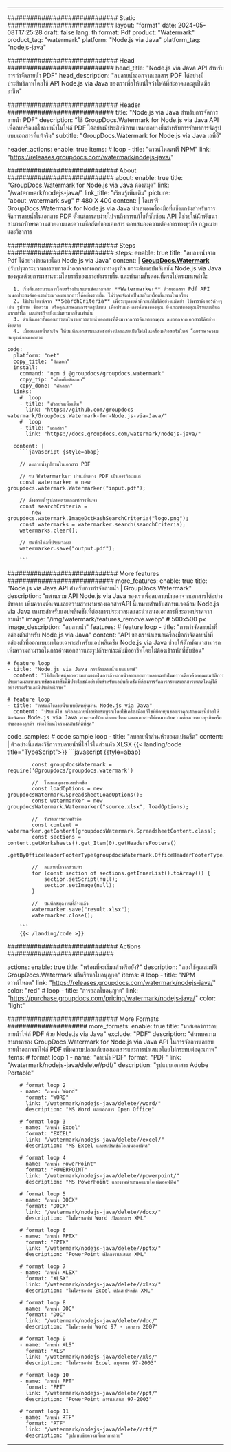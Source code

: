 
---
############################# Static ############################
layout: "format"
date:  2024-05-08T17:25:28
draft: false
lang: th
format: Pdf
product: "Watermark"
product_tag: "watermark"
platform: "Node.js via Java"
platform_tag: "nodejs-java"

############################# Head ############################
head_title: "Node.js via Java API สำหรับการกำจัดลายน้ำ PDF"
head_description: "ลบลายน้ำออกจากเอกสาร PDF ได้อย่างมีประสิทธิภาพโดยใช้ API Node.js via Java ของเราเพื่อให้แน่ใจว่าไฟล์ที่สะอาดและดูเป็นมืออาชีพ"

############################# Header ############################
title: "Node.js via Java สำหรับการจัดการลายน้ำ PDF" 
description: "ใช้ GroupDocs.Watermark for Node.js via Java API เพื่อลบหรือแก้ไขลายน้ำในไฟล์ PDF ได้อย่างมีประสิทธิภาพ เหมาะอย่างยิ่งสำหรับการรักษาการจัดรูปแบบเอกสารที่แท้จริง"
subtitle: "GroupDocs.Watermark for Node.js via Java เอพีอี" 

header_actions:
  enable: true
  items:
    #  loop
    - title: "ดาวน์โหลดฟรี NPM"
      link: "https://releases.groupdocs.com/watermark/nodejs-java/"
      
############################# About ############################
about:
    enable: true
    title: "GroupDocs.Watermark for Node.js via Java ห้องสมุด"
    link: "/watermark/nodejs-java/"
    link_title: "เรียนรู้เพิ่มเติม"
    picture: "about_watermark.svg" # 480 X 400
    content: |
       ไลบรารี GroupDocs.Watermark for Node.js via Java นำเสนอเครื่องมือที่แข็งแกร่งสำหรับการจัดการลายน้ำในเอกสาร PDF ตั้งแต่การลบง่ายไปจนถึงการแก้ไขที่ซับซ้อน API นี้ช่วยให้นักพัฒนาสามารถรักษาความสวยงามและความซื่อสัตย์ของเอกสาร ตอบสนองความต้องการทางธุรกิจ กฎหมาย และวิชาการ

############################# Steps ############################
steps:
    enable: true
    title: "ลบลายน้ำจาก Pdf ได้อย่างง่ายดายโดย Node.js via Java"
    content: |
      **[GroupDocs.Watermark](https://products.groupdocs.com/watermark/nodejs-java/)** ปรับปรุงกระบวนการลบลายน้ำออกจากเอกสารทางธุรกิจ ยกระดับแอปพลิเคชัน Node.js via Java ของคุณด้วยการผสานรวมไลบรารีของเราอย่างราบรื่น และทำตามขั้นตอนที่ตรงไปตรงมาเหล่านี้:
      
      1. เริ่มต้นกระบวนการโดยสร้างอินสแตนซ์คลาสหลัก **Watermarker** ด้วยเอกสาร Pdf API อเนกประสงค์ของเราประมวลผลเอกสารได้อย่างราบรื่น ไม่ว่าจะจัดทำเป็นสตรีมหรือเส้นทางในเครื่อง
      2. ใช้ประโยชน์จาก **SearchCriteria** เพื่อระบุลายน้ำที่จะแก้ไขได้อย่างแม่นยำ ใช้พารามิเตอร์ต่างๆ เช่น รูปภาพ ข้อความ หรือคุณลักษณะการจัดรูปแบบ เพื่อปรับแต่งการค้นหาของคุณ ยิ่งเกณฑ์ของคุณมีรายละเอียดมากเท่าใด ผลลัพธ์ก็จะยิ่งแม่นยำมากขึ้นเท่านั้น
      3. ดำเนินการขั้นตอนการลบในรายการลายน้ำเอกสารที่ดึงมาจากการค้นหาของคุณ ลบออกจากเอกสารได้อย่างง่ายดาย
      4. เมื่อลบลายน้ำสำเร็จ ให้บันทึกเอกสารผลลัพธ์อย่างปลอดภัยเป็นไฟล์ในเครื่องหรือสตรีมไบต์ โดยรักษาความสมบูรณ์ของเอกสาร
   
    code:
      platform: "net"
      copy_title: "คัดลอก"
      install:
        command: "npm i @groupdocs/groupdocs.watermark"
        copy_tip: "คลิกเพื่อคัดลอก"
        copy_done: "คัดลอก"
      links:
        #  loop
        - title: "ตัวอย่างเพิ่มเติม"
          link: "https://github.com/groupdocs-watermark/GroupDocs.Watermark-for-Node.js-via-Java/"
        #  loop
        - title: "เอกสาร"
          link: "https://docs.groupdocs.com/watermark/nodejs-java/"
          
      content: |
        ```javascript {style=abap}

        // ลบลายน้ำรูปภาพในเอกสาร PDF

        // รับ Watermarker ผ่านเส้นทาง PDF เป็นอาร์กิวเมนต์
        const watermarker = new groupdocs.watermark.Watermarker("input.pdf");
        
        // ล้างลายน้ำรูปภาพตามเกณฑ์การค้นหา
        const searchCriteria = 
            new groupdocs.watermark.ImageDctHashSearchCriteria("logo.png");
        const watermarks = watermarker.search(searchCriteria);
        watermarks.clear();

        // บันทึกไฟล์ที่ประมวลผล
        watermarker.save("output.pdf");
        
        ```            

############################# More features ############################
more_features:
  enable: true
  title: "Node.js via Java API สำหรับการกำจัดลายน้ำ | GroupDocs.Watermark"
  description: "ผสานรวม API Node.js via Java ของเราเพื่อลบลายน้ำออกจากเอกสารได้อย่างง่ายดาย เพิ่มความชัดเจนและความสวยงามของเอกสารAPI นี้เหมาะสำหรับสภาพแวดล้อม Node.js via Java เหมาะสำหรับแอปพลิเคชันที่ต้องการประมวลผลและนำเสนอเอกสารที่สะอาดปราศจากลายน้ำ"
  image: "/img/watermark/features_remove.webp" # 500x500 px
  image_description: "ลบลายน้ำ"
  features:
    # feature loop
    - title: "การกำจัดลายน้ำที่คล่องตัวสำหรับ Node.js via Java"
      content: "API ของเรานำเสนอเครื่องมือกำจัดลายน้ำที่คล่องตัวที่ออกแบบมาโดยเฉพาะสำหรับแอปพลิเคชัน Node.js via Java ช่วยให้นักพัฒนาสามารถเพิ่มความสามารถในการอ่านเอกสารและรูปลักษณ์ระดับมืออาชีพโดยไม่ต้องเข้ารหัสที่ซับซ้อน"

    # feature loop
    - title: "Node.js via Java การล้างลายน้ำแบบแบทช์"
      content: "ใช้ประโยชน์จากความสามารถในการล้างลายน้ำจากเอกสารหลายฉบับในคราวเดียวด้วยคุณสมบัติการประมวลผลแบบแบทช์ของเราสิ่งนี้มีประโยชน์อย่างยิ่งสำหรับแอปพลิเคชันที่ต้องการจัดการกระแสเอกสารขนาดใหญ่ได้อย่างรวดเร็วและมีประสิทธิภาพ"

    # feature loop
    - title: "การแก้ไขลายน้ำแบบยืดหยุ่นผ่าน Node.js via Java"
      content: "ปรับแก้ไข หรือลบลายน้ำอย่างสมบูรณ์โดยใช้เครื่องมือแก้ไขที่ยืดหยุ่นของเราคุณลักษณะนี้ช่วยให้นักพัฒนา Node.js via Java สามารถปรับแต่งการประมวลผลเอกสารให้เหมาะกับความต้องการทางธุรกิจหรือคำขอของลูกค้า เพื่อให้แน่ใจว่าผลลัพธ์ที่ดีที่สุด"
      
  code_samples:
    # code sample loop
    - title: "ลบลายน้ำส่วนหัวของสเปรดชีต"
      content: |
        ตัวอย่างนี้แสดงวิธีการลบลายน้ำที่ใส่ไว้ในส่วนหัว XLSX
        {{< landing/code title="TypeScript">}}
        ```javascript {style=abap}
        
            const groupdocsWatermark = require('@groupdocs/groupdocs.watermark')

            //  โหลดสมุดงานสเปรดชีต
            const loadOptions = new groupdocsWatermark.SpreadsheetLoadOptions();
            const watermarker = new groupdocsWatermark.Watermarker("source.xlsx", loadOptions);

            //  รับรายการส่วนหัวข้อ
            const content = watermarker.getContent(groupdocsWatermark.SpreadsheetContent.class);
            const sections = content.getWorksheets().get_Item(0).getHeadersFooters()
                .getByOfficeHeaderFooterType(groupdocsWatermark.OfficeHeaderFooterType.HeaderPrimary).getSections();
  
            //  ลบลายน้ำจากส่วนหัว
            for (const section of sections.getInnerList().toArray()) {
                section.setScript(null);
                section.setImage(null);
            }

            //  บันทึกสมุดงานที่ล้างแล้ว
            watermarker.save("result.xlsx");
            watermarker.close();

        ```
        {{< /landing/code >}}


############################# Actions ############################

actions:
  enable: true
  title: "พร้อมที่จะเริ่มแล้วหรือยัง?"
  description: "ลองใช้คุณสมบัติ GroupDocs.Watermark ฟรีหรือขอใบอนุญาต"
  items:
    #  loop
    - title: "NPM ดาวน์โหลด"
      link: "https://releases.groupdocs.com/watermark/nodejs-java/"
      color: "red"
        #  loop
    - title: "การออกใบอนุญาต"
      link: "https://purchase.groupdocs.com/pricing/watermark/nodejs-java/"
      color: "light"


############################# More Formats #####################
more_formats:
    enable: true
    title: "มาสเตอร์การลบลายน้ำไฟล์ PDF ด้วย Node.js via Java"
    exclude: "PDF"
    description: "ค้นพบความสามารถของ GroupDocs.Watermark for Node.js via Java API ในการจัดการและลบลายน้ำออกจากไฟล์ PDF เพิ่มความปลอดภัยของเอกสารและการนำเสนอโดยไม่กระทบต่อคุณภาพ"
    items: 
        # format loop 1
        - name: "ลายน้ำ PDF"
          format: "PDF"
          link: "/watermark/nodejs-java/delete//pdf/"
          description: "รูปแบบเอกสาร Adobe Portable"

        # format loop 2
        - name: "ลายน้ำ Word"
          format: "WORD"
          link: "/watermark/nodejs-java/delete//word/"
          description: "MS Word และเอกสาร Open Office"
          
        # format loop 3
        - name: "ลายน้ำ Excel"
          format: "EXCEL"
          link: "/watermark/nodejs-java/delete//excel/"
          description: "MS Excel และสเปรดชีตโอเพ่นออฟฟิศ"

        # format loop 4
        - name: "ลายน้ำ PowerPoint"
          format: "POWERPOINT"
          link: "/watermark/nodejs-java/delete//powerpoint/"
          description: "MS PowerPoint และงานนำเสนอแบบโอเพ่นออฟฟิศ"

        # format loop 5
        - name: "ลายน้ำ DOCX"
          format: "DOCX"
          link: "/watermark/nodejs-java/delete//docx/"
          description: "ไมโครซอฟท์ Word เปิดเอกสาร XML"
          
        # format loop 6
        - name: "ลายน้ำ PPTX"
          format: "PPTX"
          link: "/watermark/nodejs-java/delete//pptx/"
          description: "PowerPoint เปิดการนำเสนอ XML"
          
        # format loop 7
        - name: "ลายน้ำ XLSX"
          format: "XLSX"
          link: "/watermark/nodejs-java/delete//xlsx/"
          description: "ไมโครซอฟท์ Excel เปิดสเปรดชีต XML"

        # format loop 8
        - name: "ลายน้ำ DOC"
          format: "DOC"
          link: "/watermark/nodejs-java/delete//doc/"
          description: "ไมโครซอฟท์ Word 97 - เอกสาร 2007"

        # format loop 9
        - name: "ลายน้ำ XLS"
          format: "XLS"
          link: "/watermark/nodejs-java/delete//xls/"
          description: "ไมโครซอฟท์ Excel สมุดงาน 97-2003"

        # format loop 10
        - name: "ลายน้ำ PPT"
          format: "PPT"
          link: "/watermark/nodejs-java/delete//ppt/"
          description: "PowerPoint การนำเสนอ 97-2003"

        # format loop 11
        - name: "ลายน้ำ RTF"
          format: "RTF"
          link: "/watermark/nodejs-java/delete//rtf/"
          description: "รูปแบบข้อความที่หลากหลาย"

---